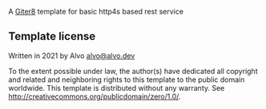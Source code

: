 A [Giter8][g8] template for basic http4s based rest service

Template license
----------------
Written in 2021 by Alvo alvo@alvo.dev

To the extent possible under law, the author(s) have dedicated all copyright and related
and neighboring rights to this template to the public domain worldwide.
This template is distributed without any warranty. See <http://creativecommons.org/publicdomain/zero/1.0/>.

[g8]: http://www.foundweekends.org/giter8/
